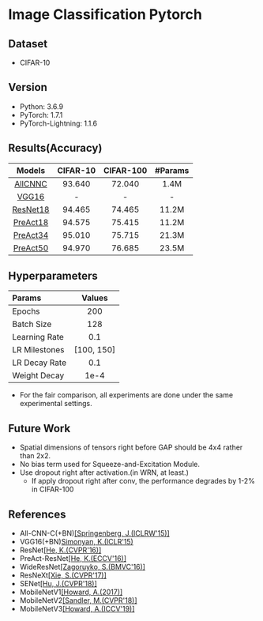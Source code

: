 # Image Classification Pytorch

## Dataset
* CIFAR-10

## Version
* Python: 3.6.9
* PyTorch: 1.7.1
* PyTorch-Lightning: 1.1.6


## Results(Accuracy)

|Models|CIFAR-10|CIFAR-100|#Params|
|:--:|:--:|:--:|:--:|
|[AllCNNC](https://arxiv.org/abs/1412.6806)|93.640|72.040|1.4M|
|[VGG16](https://arxiv.org/abs/1409.1556)|-|-|-|
|[ResNet18](https://arxiv.org/abs/1512.03385)|94.465|74.465|11.2M|
|[PreAct18](https://arxiv.org/abs/1603.05027)|94.575|75.415|11.2M|
|[PreAct34](https://arxiv.org/abs/1603.05027)|95.010|75.715|21.3M|
|[PreAct50](https://arxiv.org/abs/1603.05027)|94.970|76.685|23.5M|


## Hyperparameters
|Params|Values|
|:--|:--:|
|Epochs| 200|
|Batch Size| 128|
|Learning Rate| 0.1|
|LR Milestones| [100, 150]|
|LR Decay Rate| 0.1|
|Weight Decay| 1e-4|

* For the fair comparison, all experiments are done under the same experimental settings.

## Future Work
* Spatial dimensions of tensors right before GAP should be 4x4 rather than 2x2.
* No bias term used for Squeeze-and-Excitation Module.
* Use dropout right after activation.(in WRN, at least.)
    * If apply dropout right after conv, the performance degrades by 1-2% in CIFAR-100

## References
* All-CNN-C(+BN)[[Springenberg, J.(ICLRW'15)]](https://arxiv.org/abs/1412.6806)
* VGG16(+BN)[Simonyan, K.(ICLR'15)](https://arxiv.org/abs/1409.1556)
* ResNet[[He, K.(CVPR'16)]](https://arxiv.org/abs/1512.03385)
* PreAct-ResNet[[He, K.(ECCV'16)]](https://arxiv.org/abs/1603.05027)
* WideResNet[[Zagoruyko, S.(BMVC'16)]](https://arxiv.org/abs/1605.07146)
* ResNeXt[[Xie, S.(CVPR'17)]](https://arxiv.org/abs/1611.05431)
* SENet[[Hu, J.(CVPR'18)]](https://arxiv.org/abs/1709.01507)
* MobileNetV1[[Howard, A.(2017)]](https://arxiv.org/abs/1704.04861)
* MobileNetV2[[Sandler, M.(CVPR'18)]](https://arxiv.org/abs/1801.04381)
* MobileNetV3[[Howard, A.(ICCV'19)]](https://arxiv.org/abs/1905.02244)



